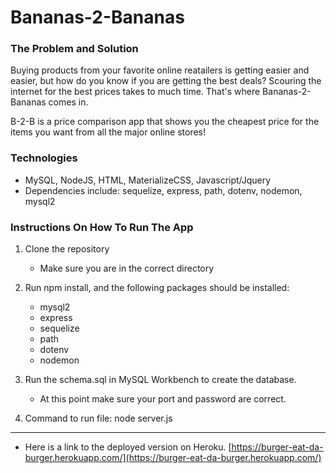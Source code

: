 # Bananas-2-Bananas

### The Problem and Solution

Buying products from your favorite online reatailers is getting easier and easier, but how do you know if you are getting the best deals? Scouring the internet for the best prices takes to much time. That's where Bananas-2-Bananas comes in.

B-2-B is a price comparison app that shows you the cheapest price for the items you want from all the major online stores!

### Technologies

* MySQL, NodeJS, HTML, MaterializeCSS, Javascript/Jquery
* Dependencies include: sequelize, express, path, dotenv, nodemon, mysql2

### Instructions On How To Run The App

1. Clone the repository

    * Make sure you are in the correct directory 

2. Run npm install, and the following packages should be installed:

    * mysql2
    * express
    * sequelize
    * path
    * dotenv
    * nodemon

3. Run the schema.sql in MySQL Workbench to create the database.

    * At this point make sure your port and password are correct.

4. Command to run file: node server.js


- - - - - - - - - - - - - - - - - -
* Here is a link to the deployed version on Heroku. [https://burger-eat-da-burger.herokuapp.com/](https://burger-eat-da-burger.herokuapp.com/)


